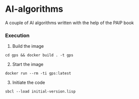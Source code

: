 # AI-algorithms

A couple of AI algorithms written with the help of the PAIP book

### Execution

1. Build the image

`cd gps && docker build . -t gps`

2. Start the image

`docker run --rm -ti gps:latest`

3. Initiate the code

`sbcl --load initial-version.lisp`
